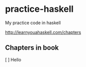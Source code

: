 # practice-haskell
My practice code in haskell

http://learnyouahaskell.com/chapters

## Chapters in book
[ ] Hello  
